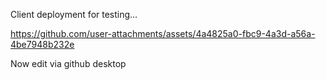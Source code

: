Client deployment for testing...

https://github.com/user-attachments/assets/4a4825a0-fbc9-4a3d-a56a-4be7948b232e

Now edit via github desktop